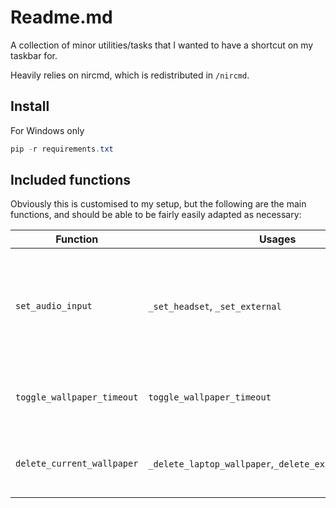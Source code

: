 # Readme.md

A collection of minor utilities/tasks that I wanted to have a shortcut on my taskbar for.

Heavily relies on nircmd, which is redistributed in `/nircmd`.

## Install

For Windows only

```powershell
pip -r requirements.txt
```

## Included functions

Obviously this is customised to my setup, but the following are the main functions, and should be able to be fairly easily adapted as necessary:

|Function|Usages|Purpose|
|-|-|-|
|`set_audio_input`|`_set_headset`, `_set_external`|Set the default audio output. May be difficult to adapt, as the naming convention used by windows/nircmd is odd|
|`toggle_wallpaper_timeout`|`toggle_wallpaper_timeout`|Pauses desktop background slideshow (to aid performance)|
| `delete_current_wallpaper`|`_delete_laptop_wallpaper`,`_delete_external_wallpaper`|Deletes the wallpaper currently displayed on a given screen|
